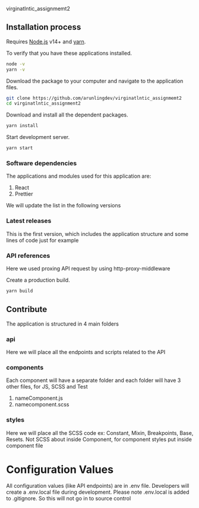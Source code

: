 virginatlntic_assignmemt2

##	Installation process

Requires [Node.js](https://nodejs.org/) v14+ and [yarn](https://yarnpkg.com/).

To verify that you have these applications installed.

```sh
node -v
yarn -v
```

Download the package to your computer and navigate to the application files.

```sh
git clone https://github.com/arunlingdev/virginatlntic_assignmemt2
cd virginatlntic_assignment2
```

Download and install all the dependent packages.

```sh
yarn install
```

Start development server.

```sh
yarn start
```

### Software dependencies

The applications and modules used for this application are: 

1. React
2. Prettier

We will update the list in the following versions

### Latest releases

This is the first version, which includes the application structure and some lines of code just for example

### API references

Here we used proxing API request by using http-proxy-middleware

Create a production build.

```sh
yarn build
```

## Contribute

The application is structured in 4 main folders

### api

Here we will place all the endpoints and scripts related to the API

### components

Each component will have a separate folder and each folder will have 3 other files, for JS, SCSS and Test

1. nameComponent.js
2. namecomponent.scss


### styles

Here we will place all the SCSS code ex: Constant, Mixin, Breakpoints, Base, Resets. Not SCSS about inside Component, for component styles put inside component file

# Configuration Values
All configuration values (like API endpoints) are in .env file. 
Developers will create a .env.local file during development. Please note .env.local is added to .gitignore. So this will not go in to source control
